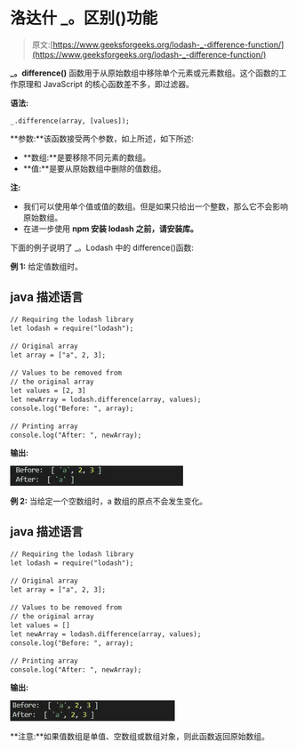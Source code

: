 # 洛达什 _。区别()功能

> 原文:[https://www.geeksforgeeks.org/lodash-_-difference-function/](https://www.geeksforgeeks.org/lodash-_-difference-function/)

**_。difference()** 函数用于从原始数组中移除单个元素或元素数组。这个函数的工作原理和 JavaScript 的核心函数差不多，即过滤器。

**语法:**

```
_.difference(array, [values]);
```

**参数:**该函数接受两个参数，如上所述，如下所述:

*   **数组:**是要移除不同元素的数组。
*   **值:**是要从原始数组中删除的值数组。

**注:**

*   我们可以使用单个值或值的数组。但是如果只给出一个整数，那么它不会影响原始数组。
*   在进一步使用 **npm 安装 lodash 之前，请安装库。**

下面的例子说明了 _。Lodash 中的 difference()函数:

**例 1:** 给定值数组时。

## java 描述语言

```
// Requiring the lodash library
let lodash = require("lodash");

// Original array
let array = ["a", 2, 3];

// Values to be removed from
// the original array
let values = [2, 3]
let newArray = lodash.difference(array, values);
console.log("Before: ", array);

// Printing array
console.log("After: ", newArray);
```

**输出:**

![](img/875c3a05b78d2f21499cbb2d59273ea2.png)

**例 2:** 当给定一个空数组时，a 数组的原点不会发生变化。

## java 描述语言

```
// Requiring the lodash library
let lodash = require("lodash");

// Original array
let array = ["a", 2, 3];

// Values to be removed from
// the original array
let values = []
let newArray = lodash.difference(array, values);
console.log("Before: ", array);

// Printing array
console.log("After: ", newArray);
```

**输出:**

![](img/28e3429c098e7d8bd4ea1899a0911285.png)

**注意:**如果值数组是单值、空数组或数组对象，则此函数返回原始数组。